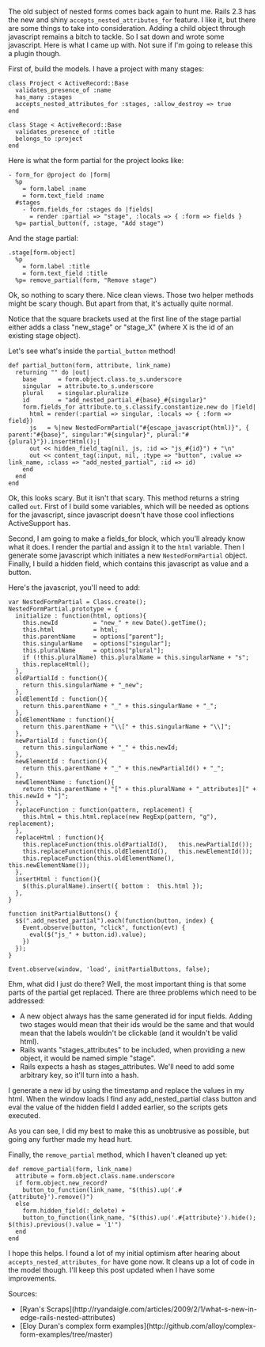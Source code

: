 The old subject of nested forms comes back again to hunt me. Rails 2.3 has the new and shiny `accepts_nested_attributes_for` feature. I like it, but there are some things to take into consideration. Adding a child object through javascript remains a bitch to tackle. So I sat down and wrote some javascript. Here is what I came up with. Not sure if I'm going to release this a plugin though.

First of, build the models. I have a project with many stages:

    class Project < ActiveRecord::Base
      validates_presence_of :name
      has_many :stages
      accepts_nested_attributes_for :stages, :allow_destroy => true
    end

    class Stage < ActiveRecord::Base
      validates_presence_of :title
      belongs_to :project
    end

Here is what the form partial for the project looks like:

    - form_for @project do |form|
      %p
        = form.label :name
        = form.text_field :name
      #stages
        - form.fields_for :stages do |fields|
          = render :partial => "stage", :locals => { :form => fields }
      %p= partial_button(f, :stage, "Add stage")

And the stage partial:

    .stage[form.object]
      %p
        = form.label :title
        = form.text_field :title
      %p= remove_partial(form, "Remove stage")

Ok, so nothing to scary there. Nice clean views. Those two helper methods might be scary though. But apart from that, it's actually quite normal.

Notice that the square brackets used at the first line of the stage partial either adds a class "new_stage" or "stage_X" (where X is the id of an existing stage object).

Let's see what's inside the `partial_button` method!

    def partial_button(form, attribute, link_name)
      returning "" do |out|
        base      = form.object.class.to_s.underscore
        singular  = attribute.to_s.underscore
        plural    = singular.pluralize
        id        = "add_nested_partial_#{base}_#{singular}"
        form.fields_for attribute.to_s.classify.constantize.new do |field|
          html = render(:partial => singular, :locals => { :form => field})
          js   = %|new NestedFormPartial("#{escape_javascript(html)}", { parent:"#{base}", singular:"#{singular}", plural:"#{plural}"}).insertHtml();|
          out << hidden_field_tag(nil, js, :id => "js_#{id}") + "\n"
          out << content_tag(:input, nil, :type => "button", :value => link_name, :class => "add_nested_partial", :id => id)
        end
      end
    end

Ok, this looks scary. But it isn't that scary. This method returns a string called `out`. First of I build some variables, which will be needed as options for the javascript, since javascript doesn't have those cool inflections ActiveSupport has.

Second, I am going to make a fields_for block, which you'll already know what it does. I render the partial and assign it to the `html` variable. Then I generate some javascript which initiates a new `NestedFormPartial` object. Finally, I build a hidden field, which contains this javascript as value and a button.

Here's the javascript, you'll need to add:

    var NestedFormPartial = Class.create();
    NestedFormPartial.prototype = {
      initialize : function(html, options){
        this.newId          = "new_" + new Date().getTime();
        this.html           = html;
        this.parentName     = options["parent"];
        this.singularName   = options["singular"];
        this.pluralName     = options["plural"];
        if (!this.pluralName) this.pluralName = this.singularName + "s";
        this.replaceHtml();
      },
      oldPartialId : function(){
        return this.singularName + "_new";
      },
      oldElementId : function(){
        return this.parentName + "_" + this.singularName + "_";
      },
      oldElementName : function(){
        return this.parentName + "\\[" + this.singularName + "\\]";
      },
      newPartialId : function(){
        return this.singularName + "_" + this.newId;
      },
      newElementId : function(){
        return this.parentName + "_" + this.newPartialId() + "_";
      },
      newElementName : function(){
        return this.parentName + "[" + this.pluralName + "_attributes][" + this.newId + "]";
      },
      replaceFunction : function(pattern, replacement) {
        this.html = this.html.replace(new RegExp(pattern, "g"), replacement);
      },
      replaceHtml : function(){
        this.replaceFunction(this.oldPartialId(),   this.newPartialId());
        this.replaceFunction(this.oldElementId(),   this.newElementId());
        this.replaceFunction(this.oldElementName(), this.newElementName());
      },
      insertHtml : function(){
        $(this.pluralName).insert({ bottom :  this.html });
      },
    }

    function initPartialButtons() {
      $$(".add_nested_partial").each(function(button, index) {
        Event.observe(button, "click", function(evt) {
          eval($("js_" + button.id).value);
        })
      });
    }

    Event.observe(window, 'load', initPartialButtons, false);

Ehm, what did I just do there? Well, the most important thing is that some parts of the partial get replaced. There are three problems which need to be addressed:

<ul><li>A new object always has the same generated id for input fields. Adding two stages would mean that their ids would be the same and that would mean that the labels wouldn't be clickable (and it wouldn't be valid html).</li>
<li>Rails wants "stages_attributes" to be included, when providing a new object, it would be named simple "stage".</li>
<li>Rails expects a hash as stages_attributes. We'll need to add some arbitrary key, so it'll turn into a hash.</li></ul>

I generate a new id by using the timestamp and replace the values in my html. When the window loads I find any add_nested_partial class button and eval the value of the hidden field I added earlier, so the scripts gets executed.

As you can see, I did my best to make this as unobtrusive as possible, but going any further made my head hurt.

Finally, the `remove_partial` method, which I haven't cleaned up yet:

    def remove_partial(form, link_name)
      attribute = form.object.class.name.underscore
      if form.object.new_record?
        button_to_function(link_name, "$(this).up('.#{attribute}').remove()")
      else
        form.hidden_field(:_delete) +
        button_to_function(link_name, "$(this).up('.#{attribute}').hide(); $(this).previous().value = '1'")
      end
    end

I hope this helps. I found a lot of my initial optimism after hearing about `accepts_nested_attributes_for` have gone now. It cleans up a lot of code in the model though. I'll keep this post updated when I have some improvements.

Sources:
<ul><li>[Ryan's Scraps](http://ryandaigle.com/articles/2009/2/1/what-s-new-in-edge-rails-nested-attributes)</li>
<li>[Eloy Duran's complex form examples](http://github.com/alloy/complex-form-examples/tree/master)</li></ul>
